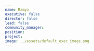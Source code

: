 ```yaml
---
name: Ramya
executive: false
director: false
lead: false
community_manager:   
position:  
project:  
image: ../assets/default_exec_image.png
---
```

